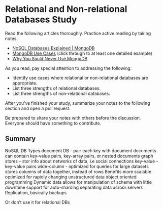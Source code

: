 # Relational and Non-relational Databases Study

Read the following articles thoroughly. Practice active reading by taking notes.

-   [NoSQL Databases Explained | MongoDB](https://www.mongodb.com/nosql-explained)
-   [MongoDB Use Cases](http://docs.mongodb.org/ecosystem/use-cases/) (click
    through to at least one detailed example)
-   [Why You Sould Never Use MongoDB](http://www.sarahmei.com/blog/2013/11/11/why-you-should-never-use-mongodb/)

As you read, pay special attention to addressing the following:

-   Identify use cases where relational or non-relational databases are
    appropriate.
-   List three strengths of relational databases.
-   List three strengths of non-relational databases.

After you've finished your study, summarize your notes to the following section
and open a pull request.

Be prepared to share your notes with others before the discussion. Everyone
should have something to contribute.

## Summary

NoSQL DB Types
document DB - pair each key with document
  documents can contain key-value pairs, key-array pairs, or nested documents
  graph stores - stor info about networks of data, i.e social connections
  key-value - key-value pairs
  wide-column - optimized for queries for large datasets
    stores columns of data together, instead of rows
Benefits
  more scalable
  optimized for rapidly changing unstructured data
  object oriented programming
Dynamic data
  allows for manipulation of schema with little downtime
  support for auto-sharding
separating data across servers
Replication, basically backups

Or don’t use it for relational DBs
